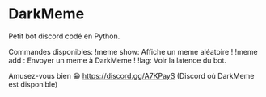 # DarkMeme
Petit bot discord codé en Python.

Commandes disponibles:
!meme show: Affiche un meme aléatoire !
!meme add <lien>: Envoyer un meme à DarkMeme !
!lag: Voir la latence du bot.

Amusez-vous bien 😁
https://discord.gg/A7KPayS (Discord où DarkMeme est disponible)
